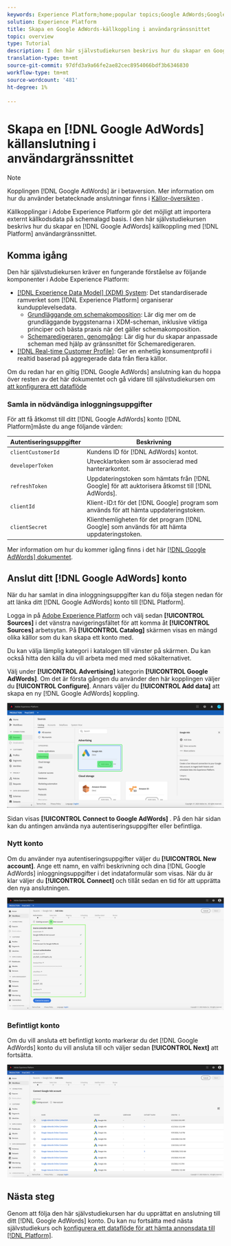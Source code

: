 ```yaml
---
keywords: Experience Platform;home;popular topics;Google AdWords;Google AdWords source connector;google adwords connector
solution: Experience Platform
title: Skapa en Google AdWords-källkoppling i användargränssnittet
topic: overview
type: Tutorial
description: I den här självstudiekursen beskrivs hur du skapar en Google AdWords-källkoppling med hjälp av användargränssnittet för plattformen.
translation-type: tm+mt
source-git-commit: 97dfd3a9a66fe2ae82cec8954066bdf3b6346830
workflow-type: tm+mt
source-wordcount: '481'
ht-degree: 1%

---
```



# Skapa en [!DNL Google AdWords] källanslutning i användargränssnittet

>[!NOTE]
>
>Kopplingen [!DNL Google AdWords] är i betaversion. Mer information om hur du använder betatecknade anslutningar finns i [Källor-översikten](../../../../home.md#terms-and-conditions) .

Källkopplingar i Adobe Experience Platform gör det möjligt att importera externt källkodsdata på schemalagd basis. I den här självstudiekursen beskrivs hur du skapar en [!DNL Google AdWords] källkoppling med [!DNL Platform] användargränssnittet.

## Komma igång

Den här självstudiekursen kräver en fungerande förståelse av följande komponenter i Adobe Experience Platform:

* [[!DNL Experience Data Model] (XDM) System](../../../../../xdm/home.md): Det standardiserade ramverket som [!DNL Experience Platform] organiserar kundupplevelsedata.
   * [Grundläggande om schemakomposition](../../../../../xdm/schema/composition.md): Lär dig mer om de grundläggande byggstenarna i XDM-scheman, inklusive viktiga principer och bästa praxis när det gäller schemakomposition.
   * [Schemaredigeraren, genomgång](../../../../../xdm/tutorials/create-schema-ui.md): Lär dig hur du skapar anpassade scheman med hjälp av gränssnittet för Schemaredigeraren.
* [[!DNL Real-time Customer Profile]](../../../../../profile/home.md): Ger en enhetlig konsumentprofil i realtid baserad på aggregerade data från flera källor.

Om du redan har en giltig [!DNL Google AdWords] anslutning kan du hoppa över resten av det här dokumentet och gå vidare till självstudiekursen om [att konfigurera ett dataflöde](../../dataflow/payments.md)

### Samla in nödvändiga inloggningsuppgifter

För att få åtkomst till ditt [!DNL Google AdWords] konto [!DNL Platform]måste du ange följande värden:

| Autentiseringsuppgifter | Beskrivning |
| ---------- | ----------- |
| `clientCustomerId` | Kundens ID för [!DNL AdWords] kontot. |
| `developerToken` | Utvecklartoken som är associerad med hanterarkontot. |
| `refreshToken` | Uppdateringstoken som hämtats från [!DNL Google] för att auktorisera åtkomst till [!DNL AdWords]. |
| `clientId` | Klient-ID:t för det [!DNL Google] program som används för att hämta uppdateringstoken. |
| `clientSecret` | Klienthemligheten för det program [!DNL Google] som används för att hämta uppdateringstoken. |

Mer information om hur du kommer igång finns i det här [[!DNL Google AdWords] dokumentet](https://developers.google.com/adwords/api/docs/guides/authentication).

## Anslut ditt [!DNL Google AdWords] konto

När du har samlat in dina inloggningsuppgifter kan du följa stegen nedan för att länka ditt [!DNL Google AdWords] konto till [!DNL Platform].

Logga in på [Adobe Experience Platform](https://platform.adobe.com) och välj sedan **[!UICONTROL Sources]** i det vänstra navigeringsfältet för att komma åt **[!UICONTROL Sources]** arbetsytan. På **[!UICONTROL Catalog]** skärmen visas en mängd olika källor som du kan skapa ett konto med.

Du kan välja lämplig kategori i katalogen till vänster på skärmen. Du kan också hitta den källa du vill arbeta med med med sökalternativet.

Välj under **[!UICONTROL Advertising]** kategorin **[!UICONTROL Google AdWords]**. Om det är första gången du använder den här kopplingen väljer du **[!UICONTROL Configure]**. Annars väljer du **[!UICONTROL Add data]** att skapa en ny [!DNL Google AdWords] koppling.

![katalog](../../../../images/tutorials/create/ads/catalog.png)

Sidan visas **[!UICONTROL Connect to Google AdWords]** . På den här sidan kan du antingen använda nya autentiseringsuppgifter eller befintliga.

### Nytt konto

Om du använder nya autentiseringsuppgifter väljer du **[!UICONTROL New account]**. Ange ett namn, en valfri beskrivning och dina [!DNL Google AdWords] inloggningsuppgifter i det indataformulär som visas. När du är klar väljer du **[!UICONTROL Connect]** och tillåt sedan en tid för att upprätta den nya anslutningen.

![koppla](../../../../images/tutorials/create/ads/connect.png)

### Befintligt konto

Om du vill ansluta ett befintligt konto markerar du det [!DNL Google AdWords] konto du vill ansluta till och väljer sedan **[!UICONTROL Next]** att fortsätta.

![befintlig](../../../../images/tutorials/create/ads/existing.png)

## Nästa steg

Genom att följa den här självstudiekursen har du upprättat en anslutning till ditt [!DNL Google AdWords] konto. Du kan nu fortsätta med nästa självstudiekurs och [konfigurera ett dataflöde för att hämta annonsdata till [!DNL Platform]](../../dataflow/advertising.md).